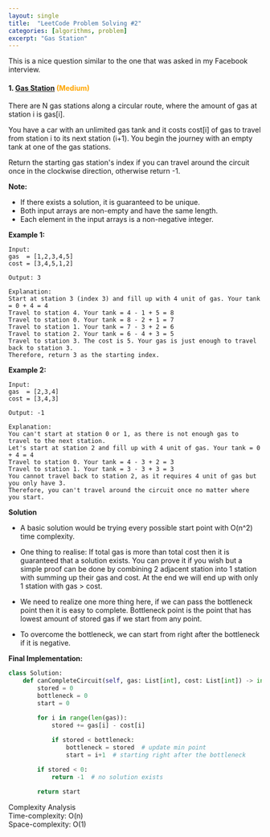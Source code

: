 ```yaml
---
layout: single
title:  "LeetCode Problem Solving #2"
categories: [algorithms, problem]
excerpt: "Gas Station"
---
```

<!---
MediumSeaGreen - Easy
Orange - Medium
Tomato - Hard
-->
This is a nice question similar to the one that was asked in my Facebook interview.

#### 1. [Gas Station](https://leetcode.com/problems/gas-station/) <span style="color:Orange">(Medium) </span>

There are N gas stations along a circular route, where the amount of gas at station i is gas[i].

You have a car with an unlimited gas tank and it costs cost[i] of gas to travel from station i to its next station (i+1). You begin the journey with an empty tank at one of the gas stations.

Return the starting gas station's index if you can travel around the circuit once in the clockwise direction, otherwise return -1.

**Note:**

* If there exists a solution, it is guaranteed to be unique.
* Both input arrays are non-empty and have the same length.
* Each element in the input arrays is a non-negative integer.

**Example 1:**
```
Input: 
gas  = [1,2,3,4,5]
cost = [3,4,5,1,2]

Output: 3

Explanation:
Start at station 3 (index 3) and fill up with 4 unit of gas. Your tank = 0 + 4 = 4
Travel to station 4. Your tank = 4 - 1 + 5 = 8
Travel to station 0. Your tank = 8 - 2 + 1 = 7
Travel to station 1. Your tank = 7 - 3 + 2 = 6
Travel to station 2. Your tank = 6 - 4 + 3 = 5
Travel to station 3. The cost is 5. Your gas is just enough to travel back to station 3.
Therefore, return 3 as the starting index.
```

**Example 2:**
```
Input: 
gas  = [2,3,4]
cost = [3,4,3]

Output: -1

Explanation:
You can't start at station 0 or 1, as there is not enough gas to travel to the next station.
Let's start at station 2 and fill up with 4 unit of gas. Your tank = 0 + 4 = 4
Travel to station 0. Your tank = 4 - 3 + 2 = 3
Travel to station 1. Your tank = 3 - 3 + 3 = 3
You cannot travel back to station 2, as it requires 4 unit of gas but you only have 3.
Therefore, you can't travel around the circuit once no matter where you start.
```

**Solution**

* A basic solution would be trying every possible start point with O(n^2) time complexity.

* One thing to realise: If total gas is more than total cost then it is guaranteed that a solution exists. You can prove it if you wish but a simple proof can be done by combining 2 adjacent station into 1 station with summing up their gas and cost. At the end we will end up with only 1 station with gas > cost.

* We need to realize one more thing here, if we can pass the bottleneck point then it is easy to complete. Bottleneck point is the point that has lowest amount of stored gas if we start from any point.

* To overcome the bottleneck, we can start from right after the bottleneck if it is negative.

**Final Implementation:**

```python
class Solution:
    def canCompleteCircuit(self, gas: List[int], cost: List[int]) -> int:
        stored = 0
        bottleneck = 0
        start = 0

        for i in range(len(gas)):
            stored += gas[i] - cost[i]
            
            if stored < bottleneck:
                bottleneck = stored  # update min point
                start = i+1  # starting right after the bottleneck 

        if stored < 0:
            return -1  # no solution exists

        return start
```

Complexity Analysis  
Time-complexity: O(n)  
Space-complexity: O(1)


